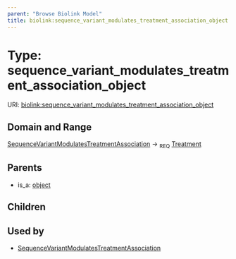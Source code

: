 ```yaml
---
parent: "Browse Biolink Model"
title: biolink:sequence_variant_modulates_treatment_association_object
---
```


# Type: sequence_variant_modulates_treatment_association_object




URI: [biolink:sequence_variant_modulates_treatment_association_object](https://w3id.org/biolink/vocab/sequence_variant_modulates_treatment_association_object)


## Domain and Range

[SequenceVariantModulatesTreatmentAssociation](SequenceVariantModulatesTreatmentAssociation.md) ->  <sub>REQ</sub> [Treatment](Treatment.md)

## Parents

 *  is_a: [object](object.md)

## Children


## Used by

 * [SequenceVariantModulatesTreatmentAssociation](SequenceVariantModulatesTreatmentAssociation.md)

